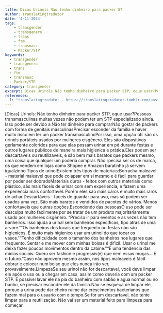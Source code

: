 ```yaml
---
title: Dicas Urinols Não tenho dinheiro para packer ST
author: translatingtradutor
date: '4-11-2024'
tags:
    - transgender
    - transgenero
    - trans
    - ftm
    - transmasc
    - Packer/STP
keywords:
  - transgender
  - transgenero
  - trans
  - ftm
  - transmasc
  - Packer/STP
category: transgender
excerpt: Dicas Urinols Não tenho dinheiro para packer STP, oque usar?Pessoas transmasculinas muitas vezes não podem ter um STP especializado ainda. Isso pod...
references:
  1: "translatingtradutor - https://translatingtradutor.tumblr.com/post/766222315284496385/dicas-urinols-n%C3%A3o-tenho-dinheiro-para-packer"
---
```


[Dicas] Urinols: Não tenho dinheiro para packer STP, oque usar?Pessoas transmasculinas muitas vezes não podem ter um STP especializado ainda. Isso pode ser devido a:Não ter dinheiro para comprarNão gostar de packers com forma de genitais masculinasPrecisar esconder da familia e haver muito risco em ter um packer transmasculinoPor isso, uma opção útil são os urinols portáteis usados por mulheres cisgênero. Eles são dispositivos gerlamente coloridos para que elas possam urinar em pé durante festas e outros lugares públicos de maneira mais higienica e prática.Eles podem ser descartaveis ou reutilizaveis, e são bem mais baratos que packers mesmo, uma coisa que qualquer um poderia comprar. Não rpecisa ser os de marca, os que vendem em lojas como Shopee e Amazon baratinho já servem igualzinho Tipos de urinolExistem três tipos de materiais:Borracha maleavel - material maleavel que pode colapsar em si mesmo e é fácil para guardar por poder ser dobradoMateriais duros - feitos com outros materiais como plástico, são mais fáceis de urinar com sem experiencia, e fazem uma experiencia mais confortavel. Porém eles são mais caros e muito mais raros de achar.Descartáveis - faceis de guardar para uso, mas só podem ser usados uma vez. São mais baratos e vendidos de pacotes de vários. Menos confortaveis que outras opções.Escondendo das pessoasO uso pode ser desculpa muito facilmente por se tratar de um produto majoritariamente usado por mulheres cisgênero. “Preciso ir para eventos e as vezes não tem banheiros. Isso ajuda a urinal sem banheiros especificos, tipo atras de uma arvore.”“Os banheiros dos locais que frequento ou festas não são higienicos. É muito mais higienico usar um urinol do que tocar os vasos.”“Tenho dificuldade com o tamanho dos banheiros nos lugares que frequento. Sentar e me mover com minhas bolsas é dificil. Usar o urinol me deixa fazer poucos movimentos dentro da cabine.”“É uma tendencia das midias sociais. Quero ser fashion e progressiv(e) que nem essas moças… É o futuro.”Caso não aprovem mesmo assim, nos tipos maleaveis é fácil dobrar e colocar num bolso que eles nunca irão ver, provavelmente.LimpezaSe seu urinol não for descartavel, você deve limpar ele após o uso ou a chegar em casa, assim como deveria com um packer STP. É possivel lavar ele na pia do banheiro com sabão e agua normal ou no banho, se precisar esconder ele da familia.Não se esqueça de limpar ele, porque a urina pode dar cheiro ruime  dar crescimentos bacterianos que fazem mal para o usuario com o tempo.Se for um descartavel, não tente limpar para a reutilização. Não vai ser um material feito para limpeza para começar.